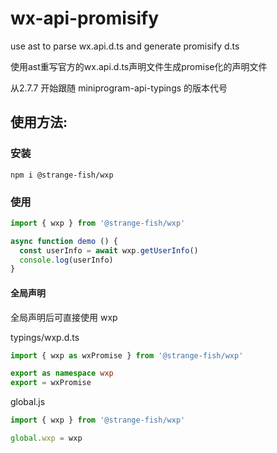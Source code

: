 # wx-api-promisify
use ast to parse wx.api.d.ts and generate promisify d.ts

使用ast重写官方的wx.api.d.ts声明文件生成promise化的声明文件

从2.7.7 开始跟随 miniprogram-api-typings 的版本代号

## 使用方法:

### 安装
```
npm i @strange-fish/wxp
```

### 使用
```js
import { wxp } from '@strange-fish/wxp'

async function demo () {
  const userInfo = await wxp.getUserInfo()
  console.log(userInfo)
}
```

#### 全局声明
全局声明后可直接使用 wxp

typings/wxp.d.ts
```ts
import { wxp as wxPromise } from '@strange-fish/wxp'

export as namespace wxp
export = wxPromise
```

global.js
```js
import { wxp } from '@strange-fish/wxp'

global.wxp = wxp
```